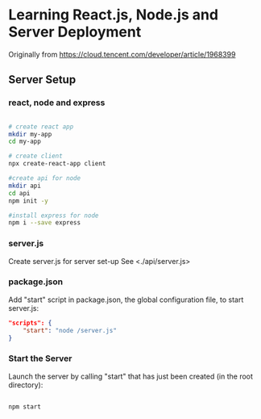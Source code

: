 # Learning React.js, Node.js and Server Deployment

Originally from <https://cloud.tencent.com/developer/article/1968399>

## Server Setup

### react, node and express

```bash

# create react app
mkdir my-app
cd my-app

# create client
npx create-react-app client

#create api for node
mkdir api
cd api
npm init -y

#install express for node
npm i --save express

```

### server.js

Create server.js for server set-up
See <./api/server.js>

### package.json

Add "start" script in package.json, the global configuration file, to start server.js:

```json
"scripts": {
    "start": "node /server.js"
}

```

### Start the Server

Launch the server by calling "start" that has just been created (in the root directory):

```bash

npm start

```
